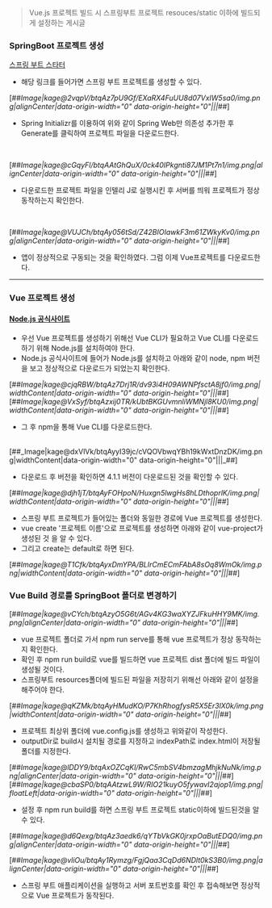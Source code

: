 > Vue.js 프로젝트 빌드 시 스프링부트 프로젝트 resouces/static 이하에 빌드되게 설정하는 게시글

### SpringBoot 프로젝트 생성
[스프링 부트 스타터](https://start.spring.io/)
- 해당 링크를 들어가면 스프링 부트 프로젝트를 생성할 수 있다.

[##_Image|kage@2vqpV/btqAz7pU9Gf/EXaRX4FuUU8d07VxIW5sa0/img.png|alignCenter|data-origin-width="0" data-origin-height="0"|||_##]

- Spring Initializr를 이용하여 위와 같이 Spring Web만 의존성 추가한 후 Generate를 클릭하여 프로젝트 파일을 다운로드한다.

<br>

[##_Image|kage@cGqyFl/btqAAtGhQuX/0ck40IPkgnti87JM1Pt7n1/img.png|alignCenter|data-origin-width="0" data-origin-height="0"|||_##]

- 다운로드한 프로젝트 파일을 인텔리 J로 실행시킨 후 서버를 띄워 프로젝트가 정상 동작하는지 확인한다.

<br>

[##_Image|kage@VUJCh/btqAy056tSd/Z42BIOIawkF3m61ZWkyKv0/img.png|alignCenter|data-origin-width="0" data-origin-height="0"|||_##]

- 앱이 정상적으로 구동되는 것을 확인하였다. 그럼 이제 Vue프로젝트를 다운로드한다.

---

### Vue 프로젝트 생성

#### [Node.js 공식사이트](https://nodejs.org/ko/)

- 우선 Vue 프로젝트를 생성하기 위해선 Vue CLI가 필요하고 Vue CLI를 다운로드하기 위해 Node.js를 설치하여야 한다.
- Node.js 공식사이트에 들어가 Node.js를 설치하고 아래와 같이 node, npm 버전을 보고 정상적으로 다운로드가 되었는지 확인한다.

[##_Image|kage@cjqRBW/btqAz7Drj1R/dv93i4H09AWNPfsctA8jf0/img.png|widthContent|data-origin-width="0" data-origin-height="0"|||_##][##_Image|kage@VxSyf/btqAzxij0TR/kUbtBKGUvmnliWMNjl8KU0/img.png|widthContent|data-origin-width="0" data-origin-height="0"|||_##]
- 그 후 npm을 통해 Vue CLI를 다운로드한다.

<br>
[##_Image|kage@dxVlVk/btqAyyI39jc/cVQOVbwqYBh19kWxtDnzDK/img.png|widthContent|data-origin-width="0" data-origin-height="0"|||_##]

- 다운로드 후 버전을 확인하면 4.1.1 버전이 다운로드된 것을 확인할 수 있다.

[##_Image|kage@djh1jT/btqAyFOHpoN/Huxgn5lwgHs8hLDthoprlK/img.png|widthContent|data-origin-width="0" data-origin-height="0"|||_##]

- 스프링 부트 프로젝트가 들어있는 폴더와 동일한 경로에 Vue 프로젝트를 생성한다.
- vue create '프로젝트 이름'으로 프로젝트를 생성하면 아래와 같이 vue-project가 생성된 것 을 알 수 있다.
- 그리고 create는 default로 하면 된다.

[##_Image|kage@T1Cfk/btqAyxDmYPA/BLIrCmECmFAbA8sOq8WmOk/img.png|widthContent|data-origin-width="0" data-origin-height="0"|||_##]

### **Vue Build 경로를 SpringBoot 폴더로 변경하기**

[##_Image|kage@vCYch/btqAzyO5G6t/AGv4KG3waXYZJFkuHHY9MK/img.png|alignCenter|data-origin-width="0" data-origin-height="0"|||_##]

- vue 프로젝트 폴더로 가서 npm run serve를 통해 vue 프로젝트가 정상 동작하는지 확인한다.
- 확인 후 npm run build로 vue를 빌드하면 vue 프로젝트 dist 폴더에 빌드 파일이 생성될 것이다.
- 스프링부트 resources폴더에 빌드된 파일을 저장히기 위해선 아래와 같이 설정을 해주어야 한다. 

[##_Image|kage@qKZMk/btqAyHMudKO/P7KhRhogfysR5X5Er3lX0k/img.png|widthContent|data-origin-width="0" data-origin-height="0"|||_##]
- 프로젝트 최상위 폴더에 vue.config.js를 생성하고 위와같이 작성한다.
- outputDir로 build시 설치될 경로를 지정하고 indexPath로 index.html이 저장될 폴더를 지정한다.


[##_Image|kage@lDDY9/btqAxOZCqKl/RwC5mbSV4bmzagMhjkNuNk/img.png|alignCenter|data-origin-width="0" data-origin-height="0"|||_##][##_Image|kage@cbaSP0/btqAAtzwL9W/RIO21kuyO5fywavI2ajop1/img.png|floatLeft|data-origin-width="0" data-origin-height="0"|||_##]

- 설정 후 npm run build를 하면 스프링 부트 프로젝트 static이하에 빌드된것을 알 수 있다.

[##_Image|kage@d6Qexg/btqAz3aedk6/qYTbVkGK0jrxpOaButEDQ0/img.png|alignCenter|data-origin-width="0" data-origin-height="0"|||_##]

[##_Image|kage@vliOu/btqAy1Rymzg/FgjQaa3CqDd6NDlt0kS3B0/img.png|alignCenter|data-origin-width="0" data-origin-height="0"|||_##]

- 스프링 부트 애플리케이션을 실행하고 서버 포트번호를 확인 후 접속해보면 정상적으로 Vue 프로젝트가 동작된다.
